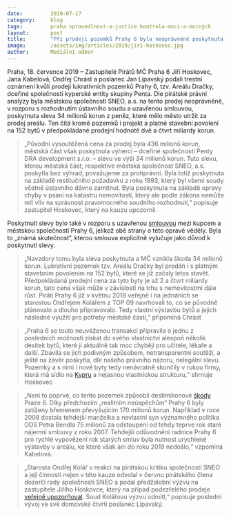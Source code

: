 ```yaml
---
date:         2019-07-17
category:     blog
tags:         praha spravedlnost-a-justice kontrola-moci-a-mocných
layout:       post
title:        "Při prodeji pozemků Prahy 6 byla neoprávněně poskytnuta sleva 34 milionů korun, odhalili Piráti "
image:        /assets/img/articles/2019/jiri-hoskovec.jpg
author:       Mediální odbor
---
```

 
 
Praha, 18. července 2019 – Zastupitelé Pirátů MČ Praha 6 Jiří Hoskovec, Jana Kabelová, Ondřej Chrást a poslanec Jan Lipavský podali trestní oznámení kvůli prodeji lukrativních pozemků Prahy 6, tzv. Areálu Dračky, dceřiné společnosti kyperské entity skupiny Penta. Dle pirátské právní analýzy byla městskou společností SNEO, a.s. na tento prodej neoprávněně, v rozporu s rozhodnutím ústavního soudu a uzavřenou smlouvou, poskytnuta sleva 34 milionů korun z peněz, které mělo město utržit za prodej areálu. Ten čítá kromě pozemků i projekt a platné stavební povolení na 152 bytů v předpokládané prodejní hodnotě dvě a čtvrt miliardy korun.  

> „Původní vysoutěžená cena za prodej byla 436 milionů korun, městská část však poskytnula výherci – dceřiné společnosti Penty DRA development s.r.o. – slevu ve výši 34 milionů korun. Tuto slevu, kterou městská část, respektive městská společnost SNEO, a.s. poskytla bez výhrad, považujeme za protiprávní. Byla totiž poskytnuta na základě restitučního požadavku z roku 1993, který byl všemi soudy včetně ústavního dávno zamítnut. Byla poskytnuta na základě opravy chyby v psaní na katastru nemovitostí, který ale podle zákona nemůže mít vliv na správnost pravomocného soudního rozhodnutí,“ popisuje zastupitel Hoskovec, který na kauzu upozornil.

Poskytnutí slevy bylo také v rozporu s uzavřenou [smlouvou](https://smlouvy.gov.cz/smlouva/7251803) mezi kupcem a městskou společností Prahy 6, jelikož obě strany o této opravě věděly. Byla to „známá skutečnost“, kterou smlouva explicitně vylučuje jako důvod k poskytnutí slevy.

> „Navzdory tomu byla sleva poskytnuta a MČ vznikla škoda 34 milionů korun. Lukrativní pozemek tzv. Areálu Dračky byl prodán i s platným stavebním povolením na 152 bytů, které se již začaly letos stavět. Předpokládaná prodejní cena za tyto byty je až 2 a čtvrt miliardy korun, tato cena však může v závislosti na trhu s nemovitostmi dále růst. Piráti Prahy 6 již v květnu 2018 veřejně i na jednáních se starostou Ondřejem Kolářem z TOP 09 navrhovali to, co se původně plánovalo a dlouho připravovalo. Tedy vlastní výstavbu bytů  a jejich následné využití pro potřeby městské části,“ připomíná Chrást

> „Praha 6 se touto neuváženou transakcí připravila o jednu z posledních možností získat do svého vlastnictví alespoň několik desítek bytů, které jí aktuálně tak moc chybějí pro učitele, lékaře a další. Zbavila se jich podivným způsobem, netransparentní soutěží, a ještě na závěr poskytla, dle našeho právního názoru, nelegální slevu. Pozemky a s nimi i nové byty tedy nenávratně skončily v rukou firmy, která má sídlo na [Kypru](https://or.justice.cz/ias/ui/rejstrik-firma.vysledky?subjektId=1018439&typ=UPLNY) a nejasnou vlastnickou strukturu,“ shrnuje Hoskovec 

> „Není to poprvé, co tento pozemek způsobil destimilionové [škody](https://ct24.ceskatelevize.cz/archiv/1054990-odmena-pro-manzelku-petra-bendla-za-nevyuzity-areal-dostala-miliony) Praze 6. Díky předchozím „realitním neúspěchům“ Prahy 6 byly zatíženy břemenem převyšujícím 170 milionů korun. Například v roce 2008 dostala tehdejší manželka a nevlastní syn významného politika ODS Petra Bendla 75 milionů za odstoupení od tehdy teprve rok staré nájemní smlouvy z roku 2007. Tehdejší odůvodnění radnice Prahy 6 pro rychlé vypovězení rok starých smluv byla nutnost urychlené výstavby v areálu, ke které však ani do roku 2019 nedošlo,“ vzpomíná Kabelová.


> „Starosta Ondřej Kolář v reakci na pirátskou kritiku společnosti SNEO a její činnosti nejen v této kauze odvolal v červnu pirátského člena dozorčí rady společnosti SNEO a podal předžalobní výzvu na zastupitele Jiřího Hoskovce, který na případ podezřelého prodeje [veřejně upozorňoval](https://www.piratskelisty.cz/clanek-2502-pirat-hoskovec-uspel-u-soudu-pro-urazku-starostenske-nohy-anebo-gubernatorske). Soud Kolářovu výzvu odmítl,“ popisuje poslední vývoj ve své domovské čtvrti poslanec Lipavský.
